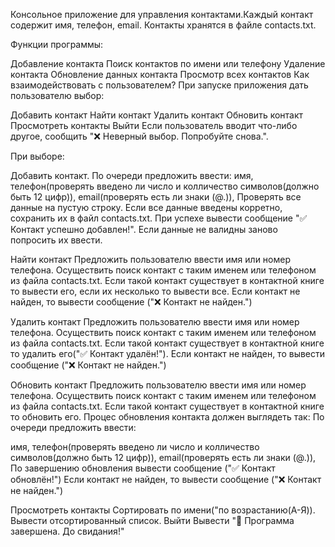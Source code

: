 Консольное приложение для управления контактами.Каждый контакт содержит имя, телефон, email. Контакты хранятся в файле contacts.txt.

Функции программы:

Добавление контакта
Поиск контактов по имени или телефону
Удаление контакта
Обновление данных контакта
Просмотр всех контактов
Как взаимодействовать с пользователем?
При запуске приложения дать пользователю выбор:

Добавить контакт
Найти контакт
Удалить контакт
Обновить контакт
Просмотреть контакты
Выйти
Если пользователь вводит что-либо другое, сообщить "❌ Неверный выбор. Попробуйте снова.".

При выборе:

Добавить контакт. По очереди предложить ввести:
имя,
телефон(проверять введено ли число и колличество символов(должно быть 12 цифр)),
email(проверять есть ли знаки (@.)),
Проверять все данные на пустую строку. Если все данные введены корретно, сохранить их в файл contacts.txt. При успехе вывести сообщение "✅ Контакт успешно добавлен!". Если данные не валидны заново попросить их ввести.

Найти контакт Предложить пользователю ввести имя или номер телефона. Осуществить поиск контакт с таким именем или телефоном из файла contacts.txt. Если такой контакт существует в контактной книге то вывести его, если их несколько то вывести все. Если контакт не найден, то вывести сообщение ("❌ Контакт не найден.")

Удалить контакт Предложить пользователю ввести имя или номер телефона. Осуществить поиск контакт с таким именем или телефоном из файла contacts.txt. Если такой контакт существует в контактной книге то удалить его("✅ Контакт удалён!"). Если контакт не найден, то вывести сообщение ("❌ Контакт не найден.")

Обновить контакт Предложить пользователю ввести имя или номер телефона. Осуществить поиск контакт с таким именем или телефоном из файла contacts.txt. Если такой контакт существует в контактной книге то обновить его. Процес обновления контакта должен выглядеть так: По очереди предложить ввести:

имя,
телефон(проверять введено ли число и колличество символов(должно быть 12 цифр)),
email(проверять есть ли знаки (@.)),
По завершению обновления вывести сообщение ("✅ Контакт обновлён!") Если контакт не найден, то вывести сообщение ("❌ Контакт не найден.")

Просмотреть контакты Сортировать по имени("по возрастанию(А-Я)). Вывести отсортированный список.
Выйти Вывести "👋 Программа завершена. До свидания!"
